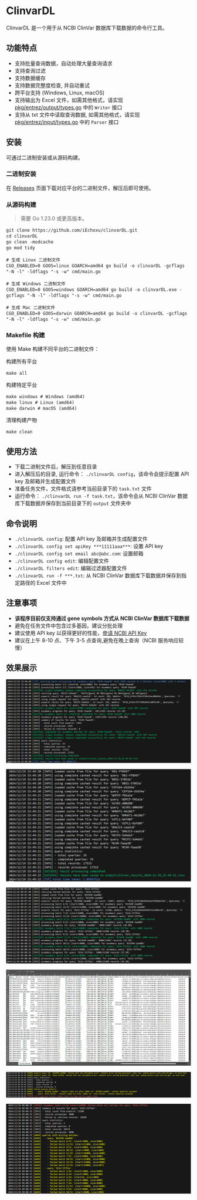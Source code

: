 # ClinvarDL

ClinvarDL 是一个用于从 NCBI ClinVar 数据库下载数据的命令行工具。

## 功能特点

- 支持批量查询数据，自动处理大量查询请求
- 支持查询过滤
- 支持数据缓存
- 支持数据完整度检查, 并自动重试
- 跨平台支持 (Windows, Linux, macOS)
- 支持输出为 Excel 文件，如需其他格式，请实现 [pkg/entrez/output/types.go](https://github.com/iEchoxu/clinvarDL/blob/main/pkg/entrez/output/types.go) 中的 `Writer` 接口
- 支持从 txt 文件中读取查询数据, 如需其他格式，请实现 [pkg/entrez/input/types.go](https://github.com/iEchoxu/clinvarDL/blob/main/pkg/entrez/input/types.go) 中的 `Parser` 接口


## 安装

可通过二进制安装或从源码构建。

### 二进制安装

在 [Releases](https://github.com/iEchoxu/clinvarDL/releases) 页面下载对应平台的二进制文件，解压后即可使用。

### 从源码构建

> 需要 Go 1.23.0 或更高版本。

```shell
git clone https://github.com/iEchoxu/clinvarDL.git
cd clinvarDL
go clean -modcache
go mod tidy

# 生成 Linux 二进制文件
CGO_ENABLED=0 GOOS=linux GOARCH=amd64 go build -o clinvarDL -gcflags "-N -l" -ldflags "-s -w" cmd/main.go

# 生成 Windows 二进制文件
CGO_ENABLED=0 GOOS=windows GOARCH=amd64 go build -o clinvarDL.exe -gcflags "-N -l" -ldflags "-s -w" cmd/main.go

# 生成 Mac 二进制文件
CGO_ENABLED=0 GOOS=darwin GOARCH=amd64 go build -o clinvarDL -gcflags "-N -l" -ldflags "-s -w" cmd/main.go
```

### Makefile 构建

使用 Make 构建不同平台的二进制文件：

构建所有平台
```shell
make all
```

构建特定平台
```shell
make windows # Windows (amd64)
make linux # Linux (amd64)
make darwin # macOS (amd64)
```

清理构建产物
```shell
make clean
```

## 使用方法

- 下载二进制文件后，解压到任意目录
- 进入解压后的目录, 运行命令： `./clinvarDL config`，该命令会提示配置 API key 及邮箱并生成配置文件
- 准备任务文件，文件格式请参考当前目录下的 `task.txt` 文件
- 运行命令： `./clinvarDL run -f task.txt`，该命令会从 NCBI ClinVar 数据库下载数据并保存到当前目录下的 `output` 文件夹中

## 命令说明

- `./clinvarDL config`: 配置 API key 及邮箱并生成配置文件
- `./clinvarDL config set apiKey ***11111aaa***`: 设置 API key
- `./clinvarDL config set email abc@abc.com`: 设置邮箱
- `./clinvarDL config edit`: 编辑配置文件
- `./clinvarDL filters edit`: 编辑过滤器配置文件
- `./clinvarDL run -f ***.txt`: 从 NCBI ClinVar 数据库下载数据并保存到指定路径的 Excel 文件中

## 注意事项

- **该程序目前仅支持通过 gene symbols 方式从 NCBI ClinVar 数据库下载数据**
- 避免在任务文件中包含过多基因，建议分批处理
- 建议使用 API key 以获得更好的性能，[申请 NCBI API Key](https://ncbiinsights.ncbi.nlm.nih.gov/2017/11/02/new-api-keys-for-the-e-utilities/)
- 建议在上午 8-10 点、下午 3-5 点查询,避免在晚上查询（NCBI 服务响应较慢）

## 效果展示

![query](./static/query.png)

![from_cache](./static/from_cache.png)

![progress](./static/progress.png)

![excel](./static/excel.png)

![failed_log](./static/failed_log.png)

![missing_batches_log](./static/missing_batches_log.png)





